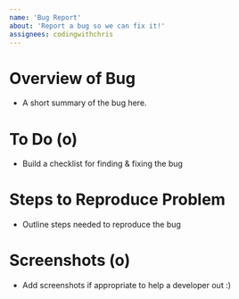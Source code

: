```yaml
---
name: 'Bug Report'
about: 'Report a bug so we can fix it!'
assignees: codingwithchris
---
```

# Overview of Bug
- A short summary of the bug here.

# To Do (o)
- Build a checklist for finding & fixing the bug

# Steps to Reproduce Problem
- Outline steps needed to reproduce the bug

# Screenshots (o)
- Add screenshots if appropriate to help a developer out :)